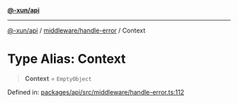 [**@-xun/api**](../../../README.md)

***

[@-xun/api](../../../README.md) / [middleware/handle-error](../README.md) / Context

# Type Alias: Context

> **Context** = `EmptyObject`

Defined in: [packages/api/src/middleware/handle-error.ts:112](https://github.com/Xunnamius/api-utils/blob/60863c4db4ba817b2926c481da6a42f07a7c9992/packages/api/src/middleware/handle-error.ts#L112)
